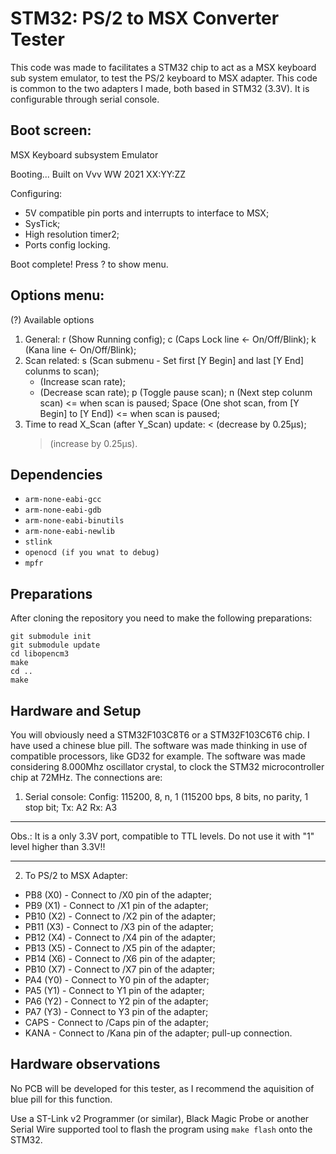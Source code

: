 # STM32: PS/2 to MSX Converter Tester

This code was made to facilitates a STM32 chip to act as a MSX keyboard sub system emulator, to test the PS/2 keyboard to MSX adapter.
This code is common to the two adapters I made, both based in STM32 (3.3V). It is configurable through serial console.

## Boot screen:
MSX Keyboard subsystem Emulator

Booting...
Built on Vvv WW 2021 XX:YY:ZZ

Configuring:
- 5V compatible pin ports and interrupts to interface to MSX;
- SysTick;
- High resolution timer2;
- Ports config locking.

Boot complete! Press ? to show menu.

> 

## Options menu:
(?) Available options
1) General:
   r (Show Running config);
   c (Caps Lock line <- On/Off/Blink);
   k (Kana line      <- On/Off/Blink);
2) Scan related:
   s (Scan submenu - Set first [Y Begin] and last [Y End] colunms to scan);
   + (Increase scan rate);
   - (Decrease scan rate);
   p (Toggle pause scan);
   n (Next step colunm scan)                        <= when scan is paused;
   Space (One shot scan, from [Y Begin] to [Y End]) <= when scan is paused;
3) Time to read X_Scan (after Y_Scan) update:
   < (decrease by 0.25μs);
   > (increase by 0.25μs).

> 

## Dependencies

- `arm-none-eabi-gcc`
- `arm-none-eabi-gdb`
- `arm-none-eabi-binutils`
- `arm-none-eabi-newlib`
- `stlink`
- `openocd (if you wnat to debug)`
- `mpfr`

## Preparations

After cloning the repository you need to make the following preparations:

```
git submodule init
git submodule update
cd libopencm3
make
cd ..
make
```

## Hardware and Setup

You will obviously need a STM32F103C8T6 or a STM32F103C6T6 chip. I have used a chinese blue pill. The software was made thinking in use of compatible processors, like GD32 for example. The software was made considering 8.000Mhz oscillator crystal, to clock the STM32 microcontroller chip at 72MHz. The connections are:

1) Serial console:
Config: 115200, 8, n, 1 (115200 bps, 8 bits, no parity, 1 stop bit;
Tx: A2
Rx: A3

*******************************************************************************************************
Obs.: It is a only 3.3V port, compatible to TTL levels. Do not use it with "1" level higher than 3.3V!!
*******************************************************************************************************

2) To PS/2 to MSX Adapter:
- PB8  (X0) - Connect to /X0 pin of the adapter;
- PB9  (X1) - Connect to /X1 pin of the adapter;
- PB10 (X2) - Connect to /X2 pin of the adapter;
- PB11 (X3) - Connect to /X3 pin of the adapter;
- PB12 (X4) - Connect to /X4 pin of the adapter;
- PB13 (X5) - Connect to /X5 pin of the adapter;
- PB14 (X6) - Connect to /X6 pin of the adapter;
- PB10 (X7) - Connect to /X7 pin of the adapter;
- PA4  (Y0) - Connect to Y0 pin of the adapter;
- PA5  (Y1) - Connect to Y1 pin of the adapter;
- PA6  (Y2) - Connect to Y2 pin of the adapter;
- PA7  (Y3) - Connect to Y3 pin of the adapter;
- CAPS - Connect to /Caps pin of the adapter;
- KANA - Connect to /Kana pin of the adapter; pull-up connection.


## Hardware observations

No PCB will be developed for this tester, as I recommend the aquisition of blue pill for this function.

Use a ST-Link v2 Programmer (or similar), Black Magic Probe or another Serial Wire supported tool to flash the program using `make flash` onto the STM32.

